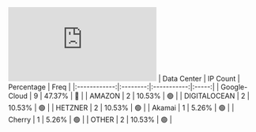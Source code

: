 ![Diagramm](https://github.com/obajay/StateSync-snapshots/blob/main/Projects/Xpla/1/README.md)
| Data Center | IP Count | Percentage | Freq |
|:------------:|:--------:|:-----------:|:-----:|
| Google-Cloud | 9 | 47.37% | 🔴 |
| AMAZON | 2 | 10.53% | 🟢 |
| DIGITALOCEAN | 2 | 10.53% | 🟢 |
| HETZNER | 2 | 10.53% | 🟢 |
| Akamai | 1 | 5.26% | 🟢 |
| Cherry | 1 | 5.26% | 🟢 |
| OTHER | 2 | 10.53% | 🟢 |